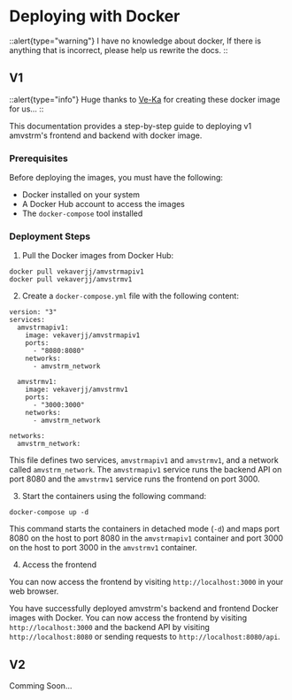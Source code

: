 # Deploying with Docker

::alert{type="warning"}
I have no knowledge about docker, If there is anything that is incorrect, please help us rewrite the docs.
::
## V1

::alert{type="info"}
Huge thanks to [Ve-Ka](https://github.com/Ve-Ka) for creating these docker image for us...
::

This documentation provides a step-by-step guide to deploying v1 amvstrm's frontend and backend with docker image.

### Prerequisites

Before deploying the images, you must have the following:

- Docker installed on your system
- A Docker Hub account to access the images
- The `docker-compose` tool installed

### Deployment Steps

1. Pull the Docker images from Docker Hub:

```
docker pull vekaverjj/amvstrmapiv1
docker pull vekaverjj/amvstrmv1
```

2. Create a `docker-compose.yml` file with the following content:

```
version: "3"
services:
  amvstrmapiv1:
    image: vekaverjj/amvstrmapiv1
    ports:
      - "8080:8080"
    networks:
      - amvstrm_network

  amvstrmv1:
    image: vekaverjj/amvstrmv1
    ports:
      - "3000:3000"
    networks:
      - amvstrm_network

networks:
  amvstrm_network:
```

This file defines two services, `amvstrmapiv1` and `amvstrmv1`, and a network called `amvstrm_network`. The `amvstrmapiv1` service runs the backend API on port 8080 and the `amvstrmv1` service runs the frontend on port 3000.

3. Start the containers using the following command:

```
docker-compose up -d
```

This command starts the containers in detached mode (`-d`) and maps port 8080 on the host to port 8080 in the `amvstrmapiv1` container and port 3000 on the host to port 3000 in the `amvstrmv1` container.

4. Access the frontend

You can now access the frontend by visiting `http://localhost:3000` in your web browser.

You have successfully deployed amvstrm's backend and frontend Docker images with Docker. You can now access the frontend by visiting `http://localhost:3000` and the backend API by visiting `http://localhost:8080` or sending requests to `http://localhost:8080/api`.

## V2

Comming Soon...